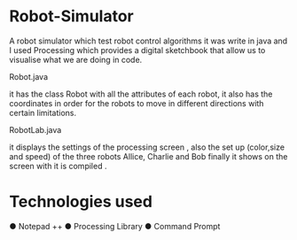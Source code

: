 # Robot-Simulator

A robot simulator which test robot control algorithms it was write in java and I used Processing which provides a digital sketchbook that
allow us to visualise what we are doing in code.

 Robot.java

it has the class Robot with  all the attributes of each robot, it also has the coordinates in order for the robots to move in different
directions with certain limitations.

 RobotLab.java

it displays the settings of the processing screen , also the set up (color,size and speed) of the three robots Allice, Charlie and Bob
finally it shows on the screen with it is compiled .

# Technologies used

● Notepad ++
● Processing Library
● Command Prompt



